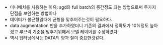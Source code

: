- 미니배치를 사용하는 이유: sgd와 full batch의 중간정도 되는 방법으로써 두가지 단점을 보완하는 방법이다
- 데이터가 불균형일때에 균형을 맞추어주는것이 필요하다. 
- data augmentation 만을 추가하였더니 기존의 결과에서 정확도가 10%정도 높아졌고 루브릭 기준을 맞추기위해서 모델 레이어를 수정하였다.
- 역시 딥러닝에서는 DATA의 양과 질이 중요한것같다.
